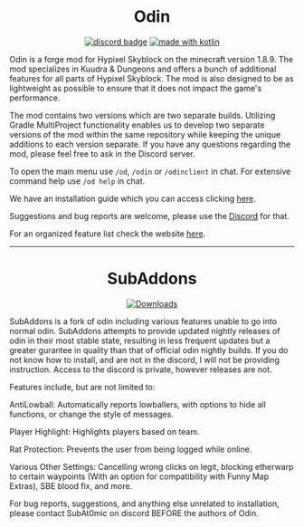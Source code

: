 <h1 align = "center">
	Odin
</h1>

<div align="center">

[![discord badge](https://img.shields.io/discord/1041616706327552000?label=discord&color=9089DA&logo=discord&style=for-the-badge)](https://discord.gg/2nCbC9hkxT)
[![made with kotlin](https://img.shields.io/badge/Made%20With-Kotlin-orange?style=for-the-badge&logo=kotlin&logocolor=white)](https://kotlinlang.org/)
</div>

Odin is a forge mod for Hypixel Skyblock on the minecraft version 1.8.9. The mod specializes in Kuudra & Dungeons and offers a bunch of additional features for all parts of Hypixel Skyblock. The mod is also designed to be as lightweight as possible to ensure that it does not impact the game's performance.

The mod contains two versions which are two separate builds. Utilizing Gradle MultiProject functionality enables us to develop two separate versions of the mod within the same repository while keeping the unique additions to each version separate. If you have any questions regarding the mod, please feel free to ask in the Discord server.

To open the main menu use `/od`, `/odin` or `/odinclient` in chat.
For extensive command help use `/od help` in chat.

We have an installation guide which you can access clicking [here](https://odtheking.github.io/Odin/installation_guide).

Suggestions and bug reports are welcome, please use the [Discord](https://discord.gg/2nCbC9hkxT) for that.

For an organized feature list check the website [here](https://odtheking.github.io/Odin/feature_list_legit).

---
<h1 align = "center">
	SubAddons
</h1>

</h1>

<div align="center">

[![Downloads](https://img.shields.io/github/downloads/SubAt0m1c/OdinClient/total?style=for-the-badge)](https://github.com/SubAt0m1c/OdinClient/tree/SubAddons)
</div>

SubAddons is a fork of odin including various features unable to go into normal odin. SubAddons attempts to provide updated nightly releases of odin in their most stable state, resulting in less frequent updates but a greater gurantee in quality than that of official odin nightly builds.
If you do not know how to install, and are not in the discord, I will not be providing instruction. Access to the discord is private, however releases are not. 

Features include, but are not limited to:

AntiLowball: Automatically reports lowballers, with options to hide all functions, or change the style of messages.

Player Highlight: Highlights players based on team.

Rat Protection: Prevents the user from being logged while online.

Various Other Settings: Cancelling wrong clicks on legit, blocking etherwarp to certain waypoints (With an option for compatibility with Funny Map Extras), SBE blood fix, and more.

For bug reports, suggestions, and anything else unrelated to installation, please contact SubAt0mic on discord BEFORE the authors of Odin. 
